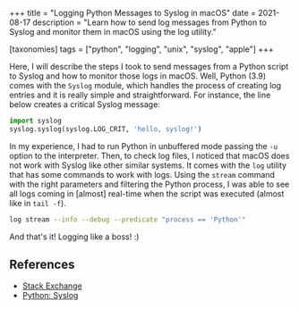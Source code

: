 +++
title = "Logging Python Messages to Syslog in macOS"
date  = 2021-08-17
description = "Learn how to send log messages from Python to Syslog and monitor them in macOS using the log utility."

[taxonomies]
tags = ["python", "logging", "unix", "syslog", "apple"]
+++

Here, I will describe the steps I took to send messages from a Python script to Syslog and how to monitor those logs in macOS.  Well, Python (3.9) comes with the `Syslog` module, which handles the process of creating log entries and it is really simple and straightforward.  For instance, the line below creates a critical Syslog message:

```python
import syslog
syslog.syslog(syslog.LOG_CRIT, 'hello, syslog!')
```

In my experience, I had to run Python in unbuffered mode passing the `-u` option to the interpreter.  Then, to check log files, I noticed that macOS does not work with Syslog like other similar systems.  It comes with the `log` utility that has some commands to work with logs.  Using the `stream` command with the right parameters and filtering the Python process, I was able to see all logs coming in [almost] real-time when the script was executed (almost like in `tail -f`).

```sh
log stream --info --debug --predicate "process == 'Python'"
```

And that's it!  Logging like a boss!  :)


## References
- [Stack Exchange](https://unix.stackexchange.com/questions/68059/daemontools-multilog-loses-log-line-time-information-how-to-fix-it)
- [Python: Syslog](https://docs.python.org/3/library/syslog.html)
